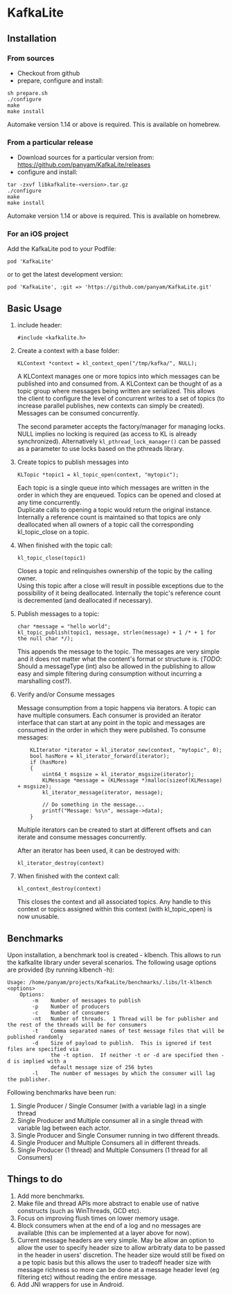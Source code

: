 # KafkaLite

## Installation

### From sources

* Checkout from github
* prepare, configure and install:

```
sh prepare.sh
./configure
make
make install
```

Automake version 1.14 or above is required.  This is available on homebrew.

### From a particular release

* Download sources for a particular version from: https://github.com/panyam/KafkaLite/releases
* configure and install:

```
tar -zxvf libkafkalite-<version>.tar.gz
./configure
make
make install
```

Automake version 1.14 or above is required.  This is available on homebrew.

### For an iOS project

Add the KafkaLite pod to your Podfile:

```
pod 'KafkaLite'
```

or to get the latest development version:

```
pod 'KafkaLite', :git => 'https://github.com/panyam/KafkaLite.git'
```


## Basic Usage

1. include header:

    ```
    #include <kafkalite.h>
    ```
    
2. Create a context with a base folder:

    ```
    KLContext *context = kl_context_open("/tmp/kafka/", NULL);
    ```

    A KLContext manages one or more topics into which messages can be published into
    and consumed from.  A KLContext can be thought of as a topic group where
    messages being written are serialized.   This allows the client to configure
    the level of concurrent writes to a set of topics (to increase parallel
    publishes, new contexts can simply be created).   Messages can be consumed
    concurrently.
    
    The second parameter accepts the factory/manager for managing locks.  NULL implies
    no locking is required (as access to KL is already synchronized).   Alternatively 
    ```kl_pthread_lock_manager()``` can be passed as a parameter to use locks based on
    the pthreads library.  

3. Create topics to publish messages into

    ```
    KLTopic *topic1 = kl_topic_open(context, "mytopic");
    ```

    Each topic is a single queue into which messages are written in the order in 
    which they are enqueued.  Topics can be opened and closed at any time concurrently.  
    Duplicate calls to opening a topic would return the original instance.  Internally 
    a reference count is maintained so that topics are only deallocated when all 
    owners of a topic call the corresponding kl_topic_close on a topic.

4. When finished with the topic call:

    ```
    kl_topic_close(topic1)
    ```

    Closes a topic and relinquishes ownership of the topic by the calling owner.  
    Using this topic after a close will result in possible exceptions due to the
    possibility of it being deallocated.  Internally the topic's reference count is
    decremented (and deallocated if necessary).

5. Publish messages to a topic:

    ```
    char *message = "hello world";
    kl_topic_publish(topic1, message, strlen(message) + 1 /* + 1 for the null char */);
    ```
    
    This appends the message to the topic.  The messages are very simple and it does not 
    matter what the content's format or structure is.  (*TODO*: Should a messageType (int)
    also be allowed in the publishing to allow easy and simple filtering during consumption 
    without incurring a marshalling cost?).
    
6. Verify and/or Consume messages

    Message consumption from a topic happens via iterators.  A topic can have multiple consumers.
    Each consumer is provided an iterator interface that can start at any point in the topic
    and messages are consumed in the order in which they were published.   To consume messages:

    ```    
        KLIterator *iterator = kl_iterator_new(context, "mytopic", 0);
        bool hasMore = kl_iterator_forward(iterator);
        if (hasMore)
        {
            uint64_t msgsize = kl_iterator_msgsize(iterator);
            KLMessage *message = (KLMessage *)malloc(sizeof(KLMessage) + msgsize);
            kl_iterator_message(iterator, message);
            
            // Do something in the message...
            printf("Message: %s\n", message->data);
        }
    ```

    Multiple iterators can be created to start at different offsets and can iterate
    and consume messages concurrently.

    After an iterator has been used, it can be destroyed with:
    ```
    kl_iterator_destroy(context)
    ```

7. When finished with the context call:
    ```
    kl_context_destroy(context)
    ```

    This closes the context and all associated topics.   Any handle to this
    context or topics assigned within this context (with kl_topic_open) is now
    unusable.

## Benchmarks

Upon installation, a benchmark tool is created - klbench.  This allows to run the kafkalite library under several scenarios.  The following usage options are provided (by running klbench -h):

```
Usage: /home/panyam/projects/KafkaLite/benchmarks/.libs/lt-klbench <options>
    Options:
        -m    Number of messages to publish
        -p    Number of producers
        -c    Number of consumers
        -nt   Number of threads.  1 Thread will be for publisher and the rest of the threads will be for consumers
        -t    Comma separated names of test message files that will be published randomly
        -d    Size of payload to publish.  This is ignored if test files are specified via 
              the -t option.  If neither -t or -d are specified then -d is implied with a 
              default message size of 256 bytes
        -l    The number of messages by which the consumer will lag the publisher.
```

Following benchmarks have been run:

1. Single Producer / Single Consumer (with a variable lag) in a single thread
2. Single Producer and Multiple consumer all in a single thread with variable lag between each actor.
3. Single Producer and Single Consumer running in two different threads.
4. Single Producer and Multiple Consumers all in different threads.
5. Single Producer (1 thread) and Multiple Consumers (1 thread for all Consumers)
 

## Things to do

1. Add more benchmarks.
2. Make file and thread APIs more abstract to enable use of native constructs
   (such as WinThreads, GCD etc).
3. Focus on improving flush times on lower memory usage.
4. Block consumers when at the end of a log and no messages are available (this can be implemented at a layer above for now).
5. Current message headers are very simple.   May be allow an option to allow the user to specify header size to allow arbitraty data to be passed in the header in users' discretion.  The header size would still be fixed on a pe topic basis but this allows the user to tradeoff header size with message richness so more can be done at a message header level (eg filtering etc) without reading the entire message.
6. Add JNI wrappers for use in Android.
